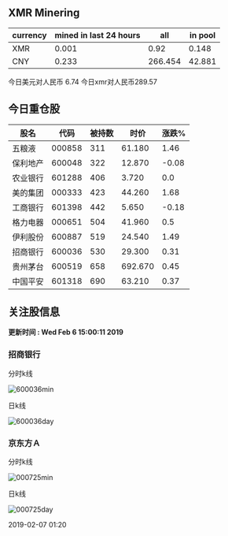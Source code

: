 ## XMR Minering

|currency|mined in last 24 hours|all|in pool|
|---|---|---|---|
|XMR|0.001|0.92|0.148|
|CNY|0.233|266.454|42.881|

今日美元对人民币 6.74	今日xmr对人民币289.57


## 今日重仓股 

|股名|代码|被持数|时价|涨跌%|
|---|---|---|---|---|
|五粮液|000858|311|61.180|1.46|
|保利地产|600048|322|12.870|-0.08|
|农业银行|601288|406|3.720|0.0|
|美的集团|000333|423|44.260|1.68|
|工商银行|601398|442|5.650|-0.18|
|格力电器|000651|504|41.960|0.5|
|伊利股份|600887|519|24.540|1.49|
|招商银行|600036|530|29.300|0.31|
|贵州茅台|600519|658|692.670|0.45|
|中国平安|601318|690|63.210|0.37|

## 关注股信息
**更新时间 : Wed Feb  6 15:00:11 2019**
### 招商银行 
分时k线

![600036min](http://image.sinajs.cn/newchart/min/n/sh600036.gif)

日k线

![600036day](http://image.sinajs.cn/newchart/daily/n/sh600036.gif)

### 京东方Ａ 
分时k线

![000725min](http://image.sinajs.cn/newchart/min/n/sz000725.gif)

日k线

![000725day](http://image.sinajs.cn/newchart/daily/n/sz000725.gif)

2019-02-07 01:20